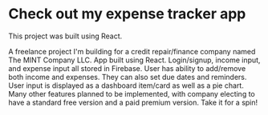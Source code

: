 # Check out my expense tracker app

This project was built using React.

A freelance project I'm building for a credit repair/finance company named The MINT Company LLC. App built using React. Login/signup, income input, and expense input all stored in Firebase. User has ability to add/remove both income and expenses. They can also set due dates and reminders. User input is displayed as a dashboard item/card as well as a pie chart. Many other features planned to be implemented, with company electing to have a standard free version and a paid premium version. Take it for a spin!
